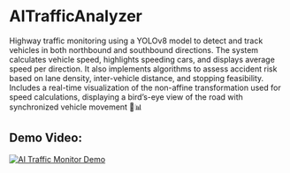# AITrafficAnalyzer

Highway traffic monitoring using a YOLOv8 model to detect and track vehicles in both northbound and southbound directions. The system calculates vehicle speed, highlights speeding cars, and displays average speed per direction. It also implements algorithms to assess accident risk based on lane density, inter-vehicle distance, and stopping feasibility. Includes a real-time visualization of the non-affine transformation used for speed calculations, displaying a bird’s-eye view of the road with synchronized vehicle movement 🚗📊

## Demo Video:
[![AI Traffic Monitor Demo](https://img.youtube.com/vi/-UnipUNmIdg/maxresdefault.jpg)](https://youtu.be/-UnipUNmIdg)
